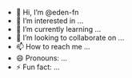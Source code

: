 - 👋 Hi, I’m @eden-fn
- 👀 I’m interested in ...
- 🌱 I’m currently learning ...
- 💞️ I’m looking to collaborate on ...
- 📫 How to reach me ...
- 😄 Pronouns: ...
- ⚡ Fun fact: ...

<!---
eden-fn/eden-fn is a ✨ special ✨ repository because its `README.md` (this file) appears on your GitHub profile.
You can click the Preview link to take a look at your changes.
--->
